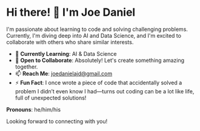 # Hi there! 👋 I'm Joe Daniel

I'm passionate about learning to code and solving challenging problems. Currently, I'm diving deep into AI and Data Science, and I'm excited to collaborate with others who share similar interests.

- 🌱 **Currently Learning**: AI & Data Science
- 💬 **Open to Collaborate**: Absolutely! Let's create something amazing together.
- 📫 **Reach Me**: joedanielajd@gmail.com
- ⚡ **Fun Fact**: I once wrote a piece of code that accidentally solved a problem I didn’t even know I had—turns out coding can be a lot like life, full of unexpected solutions!

**Pronouns**: he/him/his

Looking forward to connecting with you!

